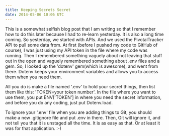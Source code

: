 ```yaml
---
title: Keeping Secrets Secret
date: 2014-05-06 10:06 UTC
---
```


This is a somewhat selfish blog post that I am writing so that I remember how to do this later because I had to re-learn
yesterday. It is also a long time coming. So yesterday, we started with APIs. And we used the PivotalTracker API to pull
some data from. At first (before I pushed my code to GitHub of course), I was just using my API token in the file where
my code was running. Then I remembered something vaguely about not leaving that stuff out in the open and vaguely
remembered something about .env files and a gem. So, I looked up the 'dotenv' gem(which is awesome), and went from there.
Dotenv keeps your environment variables and allows you to access them when you need them.

All you do is make a file named '.env' to hold your secret things, then list them like this: 'TOKEN=your token number'.
In the file where you want to use them, you put ENV['TOKEN'] in where you need the secret information, and before you do
any coding, just put Dotenv.load.

To ignore your '.env' file when you are adding things to Git, you should make a new .gitignore file and put .env in there.
Then, Git will ignore it, and not tell you that it is unstaged all the time. It is as easy as that. Or at least it was for
that application. :-)